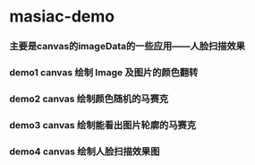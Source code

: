 # masiac-demo

### 主要是canvas的imageData的一些应用——人脸扫描效果

### demo1 canvas 绘制 Image 及图片的颜色翻转

### demo2 canvas 绘制颜色随机的马赛克

### demo3 canvas 绘制能看出图片轮廓的马赛克

### demo4 canvas 绘制人脸扫描效果图
